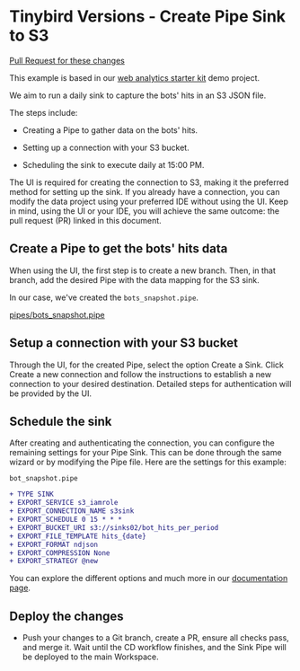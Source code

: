 # Tinybird Versions - Create Pipe Sink to S3

[Pull Request for these changes](https://github.com/tinybirdco/use-case-examples/pull/264)

This example is based in our [web analytics starter kit](https://github.com/tinybirdco/web-analytics-starter-kit) demo project.

We aim to run a daily sink to capture the bots' hits in an S3 JSON file.

The steps include:

- Creating a Pipe to gather data on the bots' hits.

- Setting up a connection with your S3 bucket.

- Scheduling the sink to execute daily at 15:00 PM.

The UI is required for creating the connection to S3, making it the preferred method for setting up the sink. If you already have a connection, you can modify the data project using your preferred IDE without using the UI. Keep in mind, using the UI or your IDE, you will achieve the same outcome: the pull request (PR) linked in this document.

## Create a Pipe to get the bots' hits data
When using the UI, the first step is to create a new branch. Then, in that branch, add the desired Pipe with the data mapping for the S3 sink.

In our case, we've created the `bots_snapshot.pipe`.

[pipes/bots_snapshot.pipe](./pipes/bots_snapshot.pipe)

## Setup a connection with your S3 bucket
Through the UI, for the created Pipe, select the option Create a Sink. Click Create a new connection and follow the instructions to establish a new connection to your desired destination. Detailed steps for authentication will be provided by the UI.

## Schedule the sink
After creating and authenticating the connection, you can configure the remaining settings for your Pipe Sink. This can be done through the same wizard or by modifying the Pipe file. Here are the settings for this example:

`bot_snapshot.pipe`

```diff
+ TYPE SINK
+ EXPORT_SERVICE s3_iamrole
+ EXPORT_CONNECTION_NAME s3sink
+ EXPORT_SCHEDULE 0 15 * * *
+ EXPORT_BUCKET_URI s3://sinks02/bot_hits_per_period
+ EXPORT_FILE_TEMPLATE hits_{date}
+ EXPORT_FORMAT ndjson
+ EXPORT_COMPRESSION None
+ EXPORT_STRATEGY @new
```

You can explore the different options and much more in our [documentation page](https://www.tinybird.co//docs/publish/s3-sink).

## Deploy the changes

- Push your changes to a Git branch, create a PR, ensure all checks pass, and merge it. Wait until the CD workflow finishes, and the Sink Pipe will be deployed to the main Workspace.

